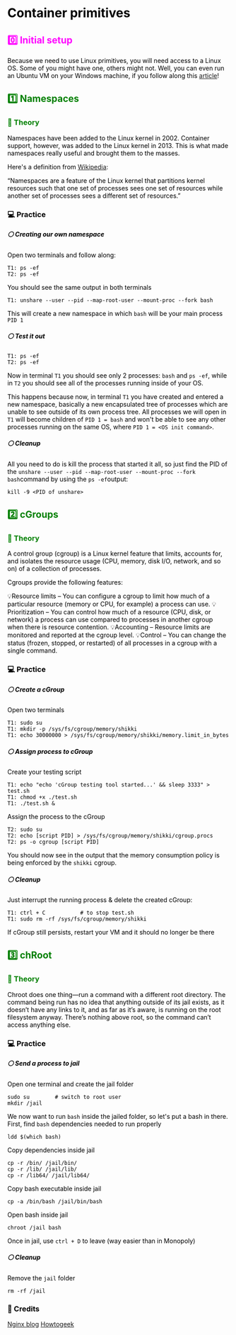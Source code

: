 # <font color=black> Container primitives </font>

## <font color=Magenta> :zero: Initial setup

<font color=black> Because we need to use Linux primitives, you will need access to a Linux OS. Some of you might have one, others might not. Well, you can even run an Ubuntu VM on your Windows machine, if you follow along this [article](https://phoenixnap.com/kb/hyper-v-ubuntu)!

## <font color=green> :one: Namespaces

### :page_with_curl: Theory

<font color=black> Namespaces have been added to the Linux kernel in 2002. Container support, however, was added to the Linux kernel in 2013. This is what made namespaces really useful and brought them to the masses.

Here's a definition from [Wikipedia](https://en.wikipedia.org/wiki/Linux_namespaces):

“Namespaces are a feature of the Linux kernel that partitions kernel resources such that one set of processes sees one set of resources while another set of processes sees a different set of resources.”

### :computer: Practice

##### :white_circle: Creating our own namespace

Open two terminals and follow along:
```
T1: ps -ef 
T2: ps -ef
```
You should see the same output in both terminals

```
T1: unshare --user --pid --map-root-user --mount-proc --fork bash
```
This will create a new namespace in which `bash` will be your main process `PID 1`

##### :white_circle: Test it out

```
T1: ps -ef 
T2: ps -ef
```

Now in terminal `T1` you should see only 2 processes: `bash` and `ps -ef`, while in `T2` you should see all of the processes running inside of your OS.

This happens because now, in terminal `T1` you have created and entered a new namespace, basically a new encapsulated tree of processes which are unable to see outside of its own process tree. All processes we will open in `T1` will become children of `PID 1 = bash` and won't be able to see any other processes running on the same OS, where `PID 1 = <OS init command>`.

##### :white_circle: Cleanup

All you need to do is kill the process that started it all, so just find the PID of the `unshare --user --pid --map-root-user --mount-proc --fork bash`command by using the `ps -ef`output:

```
kill -9 <PID of unshare>
```

## <font color=green> :two: cGroups

### :page_with_curl: Theory

<font color=black>A control group (cgroup) is a Linux kernel feature that limits, accounts for, and isolates the resource usage (CPU, memory, disk I/O, network, and so on) of a collection of processes.

Cgroups provide the following features:

:bulb:Resource limits – You can configure a cgroup to limit how much of a particular resource (memory or CPU, for example) a process can use.
:bulb:Prioritization – You can control how much of a resource (CPU, disk, or network) a process can use compared to processes in another cgroup when there is resource contention.
:bulb:Accounting – Resource limits are monitored and reported at the cgroup level.
:bulb:Control – You can change the status (frozen, stopped, or restarted) of all processes in a cgroup with a single command.

### :computer: Practice
##### :white_circle: Create a cGroup

Open two terminals

```
T1: sudo su
T1: mkdir -p /sys/fs/cgroup/memory/shikki
T1: echo 30000000 > /sys/fs/cgroup/memory/shikki/memory.limit_in_bytes
```

##### :white_circle: Assign process to cGroup

Create your testing script
```
T1: echo "echo 'cGroup testing tool started...' && sleep 3333" > test.sh
T1: chmod +x ./test.sh
T1: ./test.sh &
```
Assign the process to the cGroup
```
T2: sudo su
T2: echo [script PID] > /sys/fs/cgroup/memory/shikki/cgroup.procs
T2: ps -o cgroup [script PID]
```
You should now see in the output that the memory consumption policy is being enforced by the `shikki` cgroup.

##### :white_circle: Cleanup

Just interrupt the running process & delete the created cGroup:

```
T1: ctrl + C           # to stop test.sh
T1: sudo rm -rf /sys/fs/cgroup/memory/shikki
```

If cGroup still persists, restart your VM and it should no longer be there

## <font color=green> :three: chRoot

### :page_with_curl: Theory
<font color=black>Chroot does one thing—run a command with a different root directory. The command being run has no idea that anything outside of its jail exists, as it doesn’t have any links to it, and as far as it’s aware, is running on the root filesystem anyway. There’s nothing above root, so the command can’t access anything else.

### :computer: Practice
##### :white_circle: Send a process to jail

Open one terminal and create the jail folder

```
sudo su        # switch to root user
mkdir /jail
```
We now want to run `bash` inside the jailed folder, so let's put a bash in there.
First, find `bash` dependencies needed to run properly
```
ldd $(which bash)
```
Copy dependencies inside jail
```
cp -r /bin/ /jail/bin/
cp -r /lib/ /jail/lib/
cp -r /lib64/ /jail/lib64/
```
Copy bash executable inside jail
```
cp -a /bin/bash /jail/bin/bash
```
Open bash inside jail
```
chroot /jail bash
```
Once in jail, use `ctrl + D` to leave (way easier than in Monopoly)

##### :white_circle: Cleanup
Remove the `jail` folder
```
rm -rf /jail
```

### :bow: Credits 
[Nginx blog](https://www.nginx.com/blog/what-are-namespaces-cgroups-how-do-they-work/)
[Howtogeek](https://www.howtogeek.com/devops/what-is-chroot-on-linux-and-how-do-you-use-it/)
